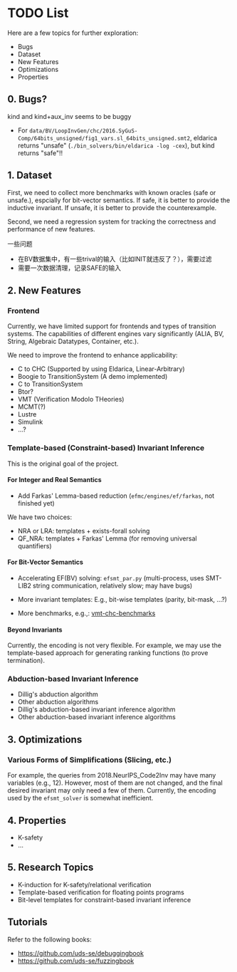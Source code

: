 # TODO List

Here are a few topics for further exploration:

- Bugs
- Dataset
- New Features
- Optimizations
- Properties

## 0. Bugs?

kind  and kind+aux_inv seems to be buggy

- For `data/BV/LoopInvGen/chc/2016.SyGuS-Comp/64bits_unsigned/fig1_vars.sl_64bits_unsigned.smt2`, eldarica returns "unsafe" (`./bin_solvers/bin/eldarica -log -cex`), but kind returns "safe"!!


## 1. Dataset

First, we need to collect more benchmarks with known oracles (safe or unsafe.), espcially for bit-vector semantics.
If safe, it is better to provide the inductive invariant.
If unsafe, it is better to provide the counterexample.

Second, we need a regression system for tracking the correctness and performance of new features.

一些问题
- 在BV数据集中，有一些trival的输入（比如INIT就违反了？），需要过滤
- 需要一次数据清理，记录SAFE的输入

## 2. New Features

### Frontend

Currently, we have limited support for frontends and types of transition systems. The capabilities of different engines vary significantly (ALIA, BV, String, Algebraic Datatypes, Container, etc.).

We need to improve the frontend to enhance applicability:

- C to CHC (Supported by using Eldarica, Linear-Arbitrary)
- Boogie to TransitionSystem (A demo implemented)
- C to TransitionSystem
- Btor?
- VMT (Verification Modolo THeories)
- MCMT(?)
- Lustre
- Simulink
- ...?

### Template-based (Constraint-based) Invariant Inference

This is the original goal of the project.

#### For Integer and Real Semantics

- Add Farkas' Lemma-based reduction (`efmc/engines/ef/farkas`, not finished yet)

We have two choices:

- NRA or LRA: templates + exists-forall solving
- QF_NRA: templates + Farkas' Lemma (for removing universal quantifiers)


#### For Bit-Vector Semantics

- Accelerating EF(BV) solving: `efsmt_par.py` (multi-process, uses SMT-LIB2 string communication, relatively slow; may have bugs)
- More invariant templates: E.g., bit-wise templates (parity, bit-mask, ...?)

- More benchmarks, e.g.,: [vmt-chc-benchmarks](https://github.com/chc-comp/vmt-chc-benchmarks/tree/master/bv)

#### Beyond Invariants

Currently, the encoding is not very flexible. For example, we may use the template-based approach for generating ranking functions (to prove termination).


### Abduction-based Invariant Inference

- Dillig's abduction algorithm
- Other abduction algorithms
- Dillig's abduction-based invariant inference algorithm
- Other abduction-based invariant inference algorithms

## 3. Optimizations

### Various Forms of Simplifications (Slicing, etc.)

For example, the queries from 2018.NeurIPS_Code2Inv may have many variables (e.g., 12). However, most of them are not changed, and the final desired invariant may only need a few of them. Currently, the encoding used by the `efsmt_solver` is somewhat inefficient.

## 4. Properties

- K-safety
- ...


## 5. Research Topics

- K-induction for K-safety/relational verification
- Template-based verification for floating points programs
- Bit-level templates for constraint-based invariant inference

## Tutorials

Refer to the following books:
- https://github.com/uds-se/debuggingbook
- https://github.com/uds-se/fuzzingbook
